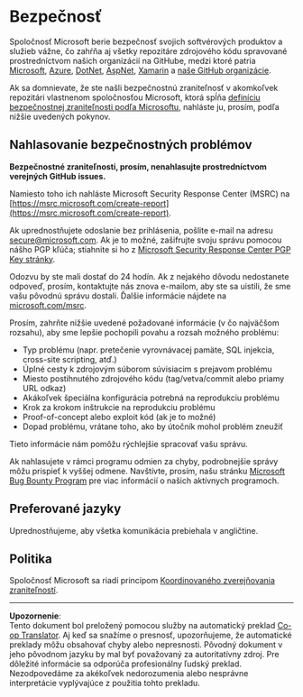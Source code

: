 <!--
CO_OP_TRANSLATOR_METADATA:
{
  "original_hash": "8587f83cfded1bfab99fda4022f4df89",
  "translation_date": "2025-08-28T08:11:56+00:00",
  "source_file": "SECURITY.md",
  "language_code": "sk"
}
-->
# Bezpečnosť

Spoločnosť Microsoft berie bezpečnosť svojich softvérových produktov a služieb vážne, čo zahŕňa aj všetky repozitáre zdrojového kódu spravované prostredníctvom našich organizácií na GitHube, medzi ktoré patria [Microsoft](https://github.com/Microsoft), [Azure](https://github.com/Azure), [DotNet](https://github.com/dotnet), [AspNet](https://github.com/aspnet), [Xamarin](https://github.com/xamarin) a [naše GitHub organizácie](https://opensource.microsoft.com/).

Ak sa domnievate, že ste našli bezpečnostnú zraniteľnosť v akomkoľvek repozitári vlastnenom spoločnosťou Microsoft, ktorá spĺňa [definíciu bezpečnostnej zraniteľnosti podľa Microsoftu](https://docs.microsoft.com/en-us/previous-versions/tn-archive/cc751383(v=technet.10)), nahláste ju, prosím, podľa nižšie uvedených pokynov.

## Nahlasovanie bezpečnostných problémov

**Bezpečnostné zraniteľnosti, prosím, nenahlasujte prostredníctvom verejných GitHub issues.**

Namiesto toho ich nahláste Microsoft Security Response Center (MSRC) na [https://msrc.microsoft.com/create-report](https://msrc.microsoft.com/create-report).

Ak uprednostňujete odoslanie bez prihlásenia, pošlite e-mail na adresu [secure@microsoft.com](mailto:secure@microsoft.com). Ak je to možné, zašifrujte svoju správu pomocou nášho PGP kľúča; stiahnite si ho z [Microsoft Security Response Center PGP Key stránky](https://www.microsoft.com/en-us/msrc/pgp-key-msrc).

Odozvu by ste mali dostať do 24 hodín. Ak z nejakého dôvodu nedostanete odpoveď, prosím, kontaktujte nás znova e-mailom, aby ste sa uistili, že sme vašu pôvodnú správu dostali. Ďalšie informácie nájdete na [microsoft.com/msrc](https://www.microsoft.com/msrc).  

Prosím, zahrňte nižšie uvedené požadované informácie (v čo najväčšom rozsahu), aby sme lepšie pochopili povahu a rozsah možného problému:

  * Typ problému (napr. pretečenie vyrovnávacej pamäte, SQL injekcia, cross-site scripting, atď.)
  * Úplné cesty k zdrojovým súborom súvisiacim s prejavom problému
  * Miesto postihnutého zdrojového kódu (tag/vetva/commit alebo priamy URL odkaz)
  * Akákoľvek špeciálna konfigurácia potrebná na reprodukciu problému
  * Krok za krokom inštrukcie na reprodukciu problému
  * Proof-of-concept alebo exploit kód (ak je to možné)
  * Dopad problému, vrátane toho, ako by útočník mohol problém zneužiť

Tieto informácie nám pomôžu rýchlejšie spracovať vašu správu.

Ak nahlasujete v rámci programu odmien za chyby, podrobnejšie správy môžu prispieť k vyššej odmene. Navštívte, prosím, našu stránku [Microsoft Bug Bounty Program](https://microsoft.com/msrc/bounty) pre viac informácií o našich aktívnych programoch.

## Preferované jazyky

Uprednostňujeme, aby všetka komunikácia prebiehala v angličtine.

## Politika

Spoločnosť Microsoft sa riadi princípom [Koordinovaného zverejňovania zraniteľností](https://www.microsoft.com/en-us/msrc/cvd).

---

**Upozornenie**:  
Tento dokument bol preložený pomocou služby na automatický preklad [Co-op Translator](https://github.com/Azure/co-op-translator). Aj keď sa snažíme o presnosť, upozorňujeme, že automatické preklady môžu obsahovať chyby alebo nepresnosti. Pôvodný dokument v jeho pôvodnom jazyku by mal byť považovaný za autoritatívny zdroj. Pre dôležité informácie sa odporúča profesionálny ľudský preklad. Nezodpovedáme za akékoľvek nedorozumenia alebo nesprávne interpretácie vyplývajúce z použitia tohto prekladu.
